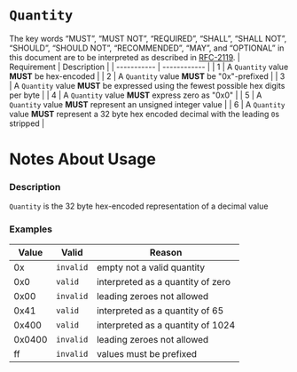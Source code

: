 
# `Quantity`
The key words “MUST”, “MUST NOT”, “REQUIRED”, “SHALL”, “SHALL NOT”, “SHOULD”, “SHOULD NOT”, “RECOMMENDED”, “MAY”, and “OPTIONAL” in this document are to be interpreted as described in [RFC-2119](https://www.ietf.org/rfc/rfc2119.txt).
| Requirement | Description  |
| ----------- | ------------ |
| 1   | A `Quantity` value **MUST** be hex-encoded |
| 2   | A `Quantity` value **MUST** be "0x"-prefixed |
| 3   | A `Quantity` value **MUST** be expressed using the fewest possible hex digits per byte |
| 4   | A `Quantity` value **MUST** express zero as "0x0" |
| 5   | A `Quantity` value **MUST** represent an unsigned integer value |
| 6   | A `Quantity` value **MUST** represent a 32 byte hex encoded decimal with the leading `0`s stripped |

# Notes About Usage
### Description
`Quantity` is the 32 byte hex-encoded representation of a decimal value

### Examples 

|Value|Valid|Reason|
|-|-|-|
|0x|`invalid`|empty not a valid quantity|
|0x0|`valid`|interpreted as a quantity of zero|
|0x00|`invalid`|leading zeroes not allowed|
|0x41|`valid`|interpreted as a quantity of 65|
|0x400|`valid`|interpreted as a quantity of 1024|
|0x0400|`invalid`|leading zeroes not allowed|
|ff|`invalid`|values must be prefixed|
